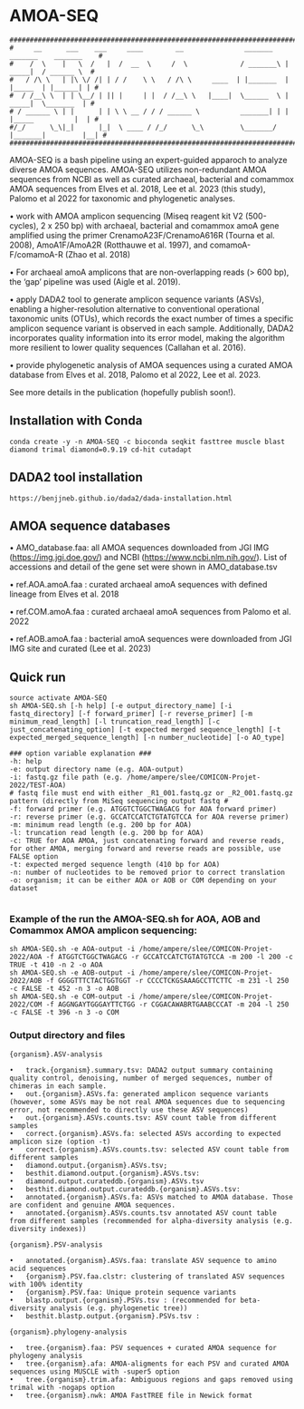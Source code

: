 # AMOA-SEQ
````
############################################################################################
#     __      ___    ___     ____        __               _______    _______    _______    #
#    /  \    |   \  /   |  /  __  \     /  \             / _______\ |  _____|  / ______ \  #
#   / /\ \   | |\ \/ /| | / /    \ \   / /\ \     ____  | |_______  | |_____  | |______| | #
#  / /__\ \  | | \__/ | || |     | |  / /__\ \   |____|  \______  \ |  _____|  \_______  | #
# / ______ \ | |      | | \ \ __ / / / ______ \          _______| | | |_____          |  | #
#/_/      \_\|_|      |_|  \ ____ / /_/      \_\         \_______/  |_______|         |__| #
############################################################################################
````
AMOA-SEQ is a bash pipeline using an expert-guided apparoch to analyze diverse AMOA sequences.
AMOA-SEQ utilizes non-redundant AMOA sequences from NCBI as well as curated archaeal, bacterial and comammox AMOA sequences from Elves et al. 2018, Lee et al. 2023 (this study), Palomo et al 2022 for taxonomic and phylogenetic analyses. 

• work with AMOA amplicon sequencing (Miseq reagent kit V2 (500-cycles), 2 x 250 bp) with archaeal, bacterial and comammox amoA gene amplified using the primer CrenamoA23F/CrenamoA616R (Tourna et al. 2008), AmoA1F/AmoA2R (Rotthauwe et al. 1997), and comamoA-F/comamoA-R (Zhao et al. 2018)

• For archaeal amoA amplicons that are non-overlapping reads (> 600 bp), the ‘gap’ pipeline was used (Aigle et al. 2019).

• apply DADA2 tool to generate amplicon sequence variants (ASVs), enabling a higher-resolution alternative to conventional operational taxonomic units (OTUs), which records the exact number of times a specific amplicon sequence variant is observed in each sample. Additionally, DADA2 incorporates quality information into its error model, making the algorithm more resilient to lower quality sequences (Callahan et al. 2016).

• provide phylogenetic analysis of AMOA sequences using a curated AMOA database from Elves et al. 2018, Palomo et al 2022, Lee et al. 2023.

See more details in the publication (hopefully publish soon!).

## Installation with Conda
````
conda create -y -n AMOA-SEQ -c bioconda seqkit fasttree muscle blast diamond trimal diamond=0.9.19 cd-hit cutadapt
````

## DADA2 tool installation 
````
https://benjjneb.github.io/dada2/dada-installation.html
````

## AMOA sequence databases
•	AMO_database.faa: all AMOA sequences downloaded from JGI IMG (https://img.jgi.doe.gov/) and NCBI (https://www.ncbi.nlm.nih.gov/). List of accessions and detail of the gene set were shown in AMO_database.tsv 

•	ref.AOA.amoA.faa : curated archaeal amoA sequences with defined lineage from Elves et al. 2018

•	ref.COM.amoA.faa : curated archaeal amoA sequences from Palomo et al. 2022

•	ref.AOB.amoA.faa  : bacterial amoA sequences were downloaded from JGI IMG site and curated (Lee et al. 2023) 

## Quick run
````
source activate AMOA-SEQ
sh AMOA-SEQ.sh [-h help] [-e output_directory_name] [-i fastq_directory] [-f forward_primer] [-r reverse_primer] [-m minimum_read_length] [-l truncation_read_length] [-c just_concatenating_option] [-t expected merged sequence_length] [-t expected_merged_sequence_length] [-n number_nucleotide] [-o AO_type]

### option variable explanation ###
-h: help
-e: output directory name (e.g. AOA-output)
-i: fastq.gz file path (e.g. /home/ampere/slee/COMICON-Projet-2022/TEST-AOA) 
# fastq file must end with either _R1_001.fastq.gz or _R2_001.fastq.gz pattern (directly from MiSeq sequencing output fastq #
-f: forward primer (e.g. ATGGTCTGGCTWAGACG for AOA forward primer)
-r: reverse primer (e.g. GCCATCCATCTGTATGTCCA for AOA reverse primer)
-m: minimum read length (e.g. 200 bp for AOA)
-l: truncation read length (e.g. 200 bp for AOA)
-c: TRUE for AOA AMOA, just concatenating forward and reverse reads, for other AMOA, merging forward and reverse reads are possible, use FALSE option
-t: expected merged sequence length (410 bp for AOA)
-n: number of nucleotides to be removed prior to correct translation 
-o: organism; it can be either AOA or AOB or COM depending on your dataset


````

### Example of the run the AMOA-SEQ.sh for AOA, AOB and Comammox AMOA amplicon sequencing:
````
sh AMOA-SEQ.sh -e AOA-output -i /home/ampere/slee/COMICON-Projet-2022/AOA -f ATGGTCTGGCTWAGACG -r GCCATCCATCTGTATGTCCA -m 200 -l 200 -c TRUE -t 410 -n 2 -o AOA
sh AMOA-SEQ.sh -e AOB-output -i /home/ampere/slee/COMICON-Projet-2022/AOB -f GGGGTTTCTACTGGTGGT -r CCCCTCKGSAAAGCCTTCTTC -m 231 -l 250 -c FALSE -t 452 -n 3 -o AOB
sh AMOA-SEQ.sh -e COM-output -i /home/ampere/slee/COMICON-Projet-2022/COM -f AGGNGAYTGGGAYTTCTGG -r CGGACAWABRTGAABCCCAT -m 204 -l 250 -c FALSE -t 396 -n 3 -o COM
````

### Output directory and files
````
{organism}.ASV-analysis

•	track.{organism}.summary.tsv: DADA2 output summary containing quality control, denoising, number of merged sequences, number of chimeras in each sample. 
•	out.{organism}.ASVs.fa: generated amplicon sequence variants (however, some ASVs may be not real AMOA sequences due to sequencing error, not recommended to directly use these ASV sequences)
•	out.{organism}.ASVs.counts.tsv: ASV count table from different samples
•	correct.{organism}.ASVs.fa: selected ASVs according to expected amplicon size (option -t) 
•	correct.{organism}.ASVs.counts.tsv: selected ASV count table from different samples
•	diamond.output.{organism}.ASVs.tsv; 
•	besthit.diamond.output.{organism}.ASVs.tsv: 
•	diamond.output.curateddb.{organism}.ASVs.tsv  
•	besthit.diamond.output.curateddb.{organism}.ASVs.tsv:  
•	annotated.{organism}.ASVs.fa: ASVs matched to AMOA database. Those are confident and genuine AMOA sequences. 
•	annotated.{organism}.ASVs.counts.tsv annotated ASV count table from different samples (recommended for alpha-diversity analysis (e.g. diversity indexes)) 

{organism}.PSV-analysis

•	annotated.{organism}.ASVs.faa: translate ASV sequence to amino acid sequences
•	{organism}.PSV.faa.clstr: clustering of translated ASV sequences with 100% identity
•	{organism}.PSV.faa: Unique protein sequence variants
•	blastp.output.{organism}.PSVs.tsv : (recommended for beta-diversity analysis (e.g. phylogenetic tree))
•	besthit.blastp.output.{organism}.PSVs.tsv :  

{organism}.phylogeny-analysis

•	tree.{organism}.faa: PSV sequences + curated AMOA sequence for phylogeny analysis
•	tree.{organism}.afa: AMOA-aligments for each PSV and curated AMOA sequences using MUSCLE with -super5 option
•	tree.{organism}.trim.afa: Ambiguous regions and gaps removed using trimal with -nogaps option
•	tree.{organism}.nwk: AMOA FastTREE file in Newick format  
